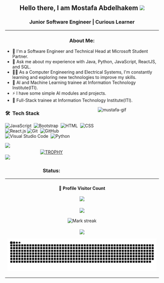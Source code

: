 <!-- HEADER -->
<h2 align="center">
  Hello there, I am Mostafa Abdelhakem <img src="https://media.giphy.com/media/hvRJCLFzcasrR4ia7z/giphy.gif" width="28">
</h2>
<h3 align="center"> Junior Software Engineer | Curious Learner </h3>
<hr> 

<!-- ABOUT ME -->
<h3 align="center">About Me:</h3>

- 🏢 I'm a Software Engineer and Technical Head at Microsoft Student Partner.
- 💬 Ask me about my experience with Java, Python, JavaScript, ReactJS, and SQL.
- 👨‍💻 As a Computer Engineering and Electrical Systems, I'm constantly learning and exploring new technologies to improve my skills.
- 💬 AI and Machine Learning trainee at Information Technology Institute(ITI).
- ⚡ I have some simple AI modules and projects.
- 💬 Full-Stack trainee at Information Technology Institute(ITI).
<p><img align="right" src="https://github.com/Adam-pw/Adam-pw/blob/main/animation_500_kxa883sd.gif" alt="mustafa-gif" width="200" height="200"/></p>

### 🛠 &nbsp;Tech Stack
![JavaScript](https://img.shields.io/badge/-JavaScript-05122A?style=flat&logo=javascript)&nbsp;
![Bootstrap](https://img.shields.io/badge/-Bootstrap-05122A?style=flat&logo=bootstrap&logoColor=563D7C)&nbsp;
![HTML](https://img.shields.io/badge/-HTML-05122A?style=flat&logo=HTML5)&nbsp;
![CSS](https://img.shields.io/badge/-CSS-05122A?style=flat&logo=CSS3&logoColor=1572B6)&nbsp;
![React.js](https://img.shields.io/badge/-React-05122A?style=flat&logo=react)
![Git](https://img.shields.io/badge/-Git-05122A?style=flat&logo=git)&nbsp;
![GitHub](https://img.shields.io/badge/-GitHub-05122A?style=flat&logo=github)&nbsp;
![Visual Studio Code](https://img.shields.io/badge/-Visual%20Studio%20Code-05122A?style=flat&logo=visual-studio-code&logoColor=007ACC)&nbsp;
![Python](https://img.shields.io/badge/-Python%20-05122A?style=flat&logo=python)&nbsp;


<!-- light bar-->
<img src="https://user-images.githubusercontent.com/73097560/115834477-dbab4500-a447-11eb-908a-139a6edaec5c.gif">

<!-- counter image -->
<div align=center>
  <a href="https://github.com/ryo-ma/github-profile-trophy" title="Go to Source">
    <img align="center" width=90% src="https://github-profile-trophy.vercel.app/?username=mostafabdelhakem&theme=radical&margin-h=15&margin-w=7&no-bg=true" alt="TROPHY" />
    </a>
</div>

<!-- light bar-->
<img src="https://user-images.githubusercontent.com/73097560/115834477-dbab4500-a447-11eb-908a-139a6edaec5c.gif">  

<!-- GITHUB STATS -->
<div align="center">
  <h3 align="center">Status:</h3>

  <table align="center">
    <tr align="center">
      <td>
        <h4>📍 Profile Visitor Count</h4>
        <img src="https://komarev.com/ghpvc/?username=mostafabdelhakem&label=Profile%20views&color=0e75b6" />
        <br><br>
        <img  align="center"  src="https://github-readme-stats.vercel.app/api?username=mostafabdelhakem&theme=cobalt&show_icons=true&count_private=true" />
        <br><br>
        <img  title="🔥 Get streak stats for your profile at git.io/streak-stats" alt="Mark streak" src="https://github-readme-streak-stats.herokuapp.com/?user=mostafabdelhakem&theme=dark&hide_border=true" /> 
        <br></br>
        <img  align="center"  src="https://github-readme-stats.anuraghazra1.vercel.app/api/top-langs/?username=mostafabdelhakem&theme=dark&hide_border=true&no-bg=true&no-frame=true&langs_count=10"/>
<!-- SNAK SVG -->
<p align="center"><img src="https://github.com/DHANOLA/DHANOLA/raw/output/github-contribution-grid-snake.svg" alt="snake"></p>
      </td>
    </tr>
</table>  
